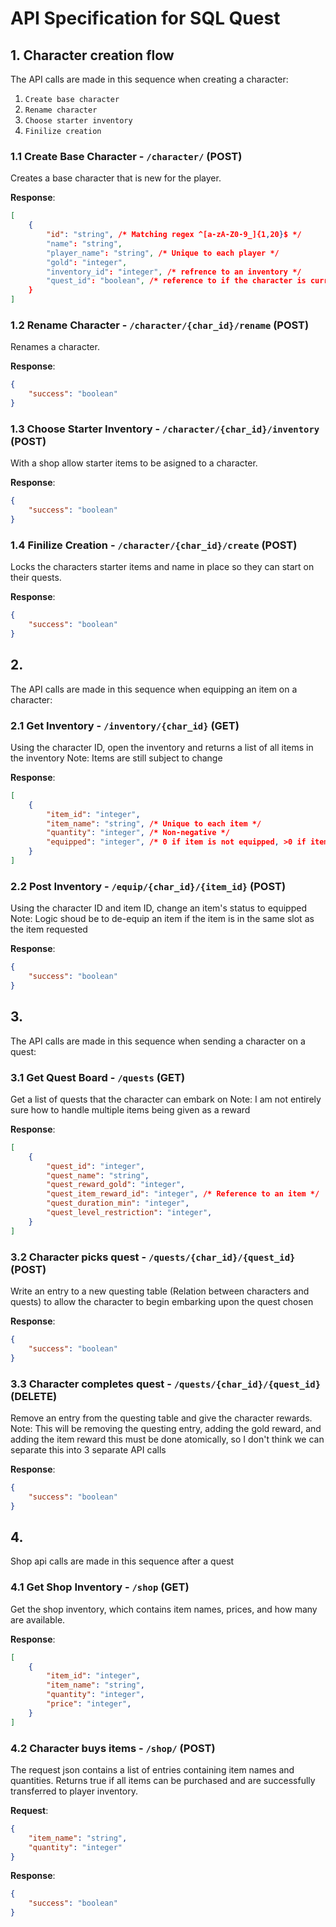 # API Specification for SQL Quest

## 1.  Character creation flow

The API calls are made in this sequence when creating a character:
1. `Create base character`
2. `Rename character`
3. `Choose starter inventory`
4. `Finilize creation`

### 1.1 Create Base Character - `/character/` (POST)

Creates a base character that is new for the player.

**Response**:

```json
[
    {
        "id": "string", /* Matching regex ^[a-zA-Z0-9_]{1,20}$ */
        "name": "string",
        "player_name": "string", /* Unique to each player */
        "gold": "integer",
        "inventory_id": "integer", /* refrence to an inventory */
        "quest_id": "boolean", /* reference to if the character is currently on a quest */
    }
]
```

### 1.2 Rename Character - `/character/{char_id}/rename` (POST)

Renames a character.

**Response**:

```json
{
    "success": "boolean"
}
```

### 1.3 Choose Starter Inventory - `/character/{char_id}/inventory` (POST)

With a shop allow starter items to be asigned to a character.

**Response**:

```json
{
    "success": "boolean"
}
```

### 1.4 Finilize Creation - `/character/{char_id}/create` (POST)

Locks the characters starter items and name in place so they can start on their quests.

**Response**:

```json
{
    "success": "boolean"
}
```



## 2.  

The API calls are made in this sequence when equipping an item on a character:

### 2.1 Get Inventory - `/inventory/{char_id}` (GET)

Using the character ID, open the inventory and returns a list of all items in the inventory
Note: Items are still subject to change

**Response**:

```json
[
    {
        "item_id": "integer",
        "item_name": "string", /* Unique to each item */
        "quantity": "integer", /* Non-negative */
        "equipped": "integer", /* 0 if item is not equipped, >0 if item is equipped. Integer determines equip conflicts*/
    }
]
```

### 2.2 Post Inventory - `/equip/{char_id}/{item_id}` (POST)

Using the character ID and item ID, change an item's status to equipped
Note: Logic shoud be to de-equip an item if the item is in the same slot as the item requested

**Response**:

```json
{
    "success": "boolean"
}
```




## 3.  

The API calls are made in this sequence when sending a character on a quest:

### 3.1 Get Quest Board - `/quests` (GET)

Get a list of quests that the character can embark on
Note: I am not entirely sure how to handle multiple items being given as a reward

**Response**:

```json
[
    {
        "quest_id": "integer",
        "quest_name": "string",
        "quest_reward_gold": "integer",
        "quest_item_reward_id": "integer", /* Reference to an item */
        "quest_duration_min": "integer",
        "quest_level_restriction": "integer",
    }
]
```

### 3.2 Character picks quest - `/quests/{char_id}/{quest_id}` (POST)

Write an entry to a new questing table (Relation between characters and quests)
to allow the character to begin embarking upon the quest chosen

**Response**:

```json
{
    "success": "boolean"
}
```

### 3.3 Character completes quest - `/quests/{char_id}/{quest_id}` (DELETE)

Remove an entry from the questing table and give the character rewards.
Note: This will be removing the questing entry, adding the gold reward, and adding the item reward
this must be done atomically, so I don't think we can separate this into 3 separate API calls

**Response**:

```json
{
    "success": "boolean"
}
```
## 4.  

Shop api calls are made in this sequence after a quest

### 4.1 Get Shop Inventory - `/shop` (GET)

Get the shop inventory, which contains item names, prices, and how many are available.

**Response**:

```json
[
    {
        "item_id": "integer",
        "item_name": "string",
        "quantity": "integer",
        "price": "integer",
    }
]
```

### 4.2 Character buys items - `/shop/` (POST)

The request json contains a list of entries containing item names and quantities. Returns true
if all items can be purchased and are successfully transferred to player inventory.

**Request**:

```json
{
    "item_name": "string",
    "quantity": "integer"
}
```

**Response**:

```json
{
    "success": "boolean"
}
```

